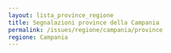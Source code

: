 ```yaml
---
layout: lista_province_regione
title: Segnalazioni province della Campania
permalink: /issues/regione/campania/province
regione: Campania
---
```


